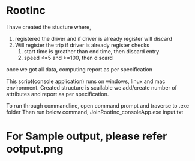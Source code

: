 # RootInc
 
I have created the stucture where,
1. registered the driver and if driver is already register will discard
2. Will register the trip if driver is already register
	checks
	1. start time is greather than end time, then discard entry
	2. speed <=5 and >=100, then discard

once we got all data, computing report as per specification

This script(console application) runs on windows, linux and mac environment.
Created structure is scallable we add/create number of attributes and report as per specification.

To run through commandline,
open command prompt and traverse to .exe folder
Then run below command,
JoinRootInc_consoleApp.exe input.txt

# For Sample output, please refer ootput.png
